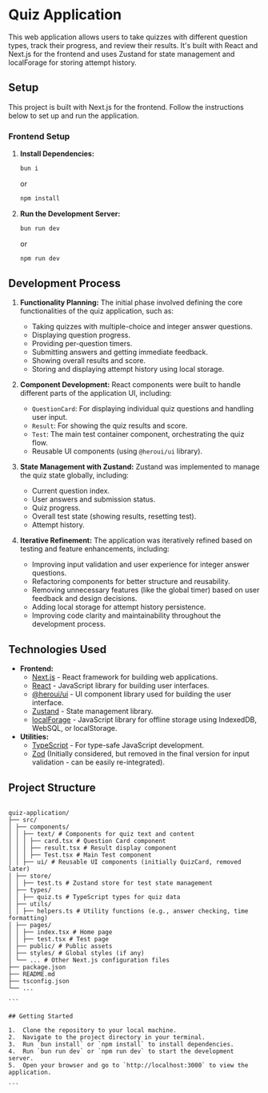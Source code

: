 # Quiz Application

This web application allows users to take quizzes with different question types, track their progress, and review their results. It's built with React and Next.js for the frontend and uses Zustand for state management and localForage for storing attempt history.

## Setup

This project is built with Next.js for the frontend. Follow the instructions below to set up and run the application.

### Frontend Setup

1. **Install Dependencies:**

   ```bash
   bun i
   ```

   or

   ```bash
   npm install
   ```

2. **Run the Development Server:**

   ```bash
   bun run dev
   ```

   or

   ```bash
   npm run dev
   ```

## Development Process

1. **Functionality Planning:** The initial phase involved defining the core functionalities of the quiz application, such as:

   - Taking quizzes with multiple-choice and integer answer questions.
   - Displaying question progress.
   - Providing per-question timers.
   - Submitting answers and getting immediate feedback.
   - Showing overall results and score.
   - Storing and displaying attempt history using local storage.

2. **Component Development:** React components were built to handle different parts of the application UI, including:

   - `QuestionCard`: For displaying individual quiz questions and handling user input.
   - `Result`: For showing the quiz results and score.
   - `Test`: The main test container component, orchestrating the quiz flow.
   - Reusable UI components (using `@heroui/ui` library).

3. **State Management with Zustand:** Zustand was implemented to manage the quiz state globally, including:

   - Current question index.
   - User answers and submission status.
   - Quiz progress.
   - Overall test state (showing results, resetting test).
   - Attempt history.

4. **Iterative Refinement:** The application was iteratively refined based on testing and feature enhancements, including:

   - Improving input validation and user experience for integer answer questions.
   - Refactoring components for better structure and reusability.
   - Removing unnecessary features (like the global timer) based on user feedback and design decisions.
   - Adding local storage for attempt history persistence.
   - Improving code clarity and maintainability throughout the development process.

## Technologies Used

- **Frontend:**
  - [Next.js](https://www.google.com/url?sa=E&source=gmail&q=https://nextjs.org/) - React framework for building web applications.
  - [React](https://www.google.com/url?sa=E&source=gmail&q=https://reactjs.org/) - JavaScript library for building user interfaces.
  - [@heroui/ui](https://www.google.com/url?sa=E&source=gmail&q=https://www.npmjs.com/package/@heroui/ui) - UI component library used for building the user interface.
  - [Zustand](https://www.google.com/url?sa=E&source=gmail&q=https://github.com/pmndrs/zustand) - State management library.
  - [localForage](https://www.google.com/url?sa=E&source=gmail&q=https://localforage.github.io/localForage/) - JavaScript library for offline storage using IndexedDB, WebSQL, or localStorage.
- **Utilities:**
  - [TypeScript](https://www.google.com/url?sa=E&source=gmail&q=https://www.typescriptlang.org/) - For type-safe JavaScript development.
  - [Zod](https://www.google.com/url?sa=E&source=gmail&q=https://zod.dev/) (Initially considered, but removed in the final version for input validation - can be easily re-integrated).

## Project Structure

````

quiz-application/
├── src/
│ ├── components/
│ │ ├── text/ # Components for quiz text and content
│ │ │ ├── card.tsx # Question Card component
│ │ │ ├── result.tsx # Result display component
│ │ │ ├── Test.tsx # Main Test component
│ │ ├── ui/ # Reusable UI components (initially QuizCard, removed later)
│ ├── store/
│ │ ├── test.ts # Zustand store for test state management
│ ├── types/
│ │ ├── quiz.ts # TypeScript types for quiz data
│ ├── utils/
│ │ ├── helpers.ts # Utility functions (e.g., answer checking, time formatting)
│ ├── pages/
│ │ ├── index.tsx # Home page
│ │ ├── test.tsx # Test page
│ ├── public/ # Public assets
│ ├── styles/ # Global styles (if any)
│ └── ... # Other Next.js configuration files
├── package.json
├── README.md
├── tsconfig.json
└── ...

```

## Getting Started

1.  Clone the repository to your local machine.
2.  Navigate to the project directory in your terminal.
3.  Run `bun install` or `npm install` to install dependencies.
4.  Run `bun run dev` or `npm run dev` to start the development server.
5.  Open your browser and go to `http://localhost:3000` to view the application.

```
````
